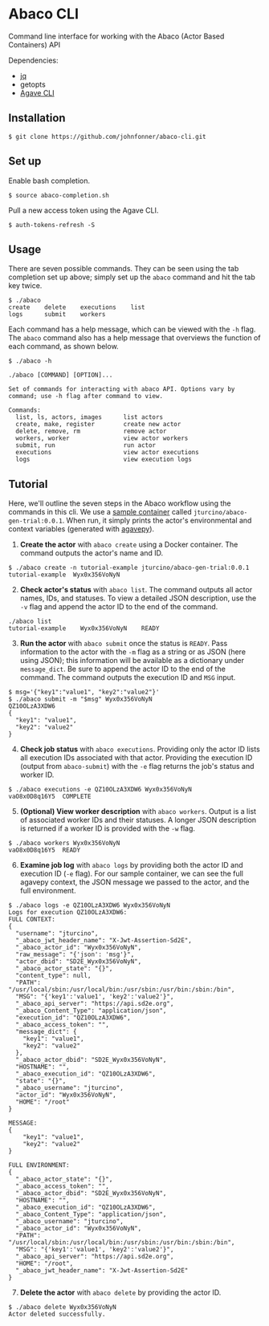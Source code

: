 # Abaco CLI

Command line interface for working with the Abaco (Actor Based Containers) API

Dependencies:
* [jq](https://stedolan.github.io/jq/)
* getopts
* [Agave CLI](https://bitbucket.org/agaveapi/cli)

## Installation

```
$ git clone https://github.com/johnfonner/abaco-cli.git
```

## Set up

Enable bash completion.
```
$ source abaco-completion.sh
```

Pull a new access token using the Agave CLI.
```
$ auth-tokens-refresh -S
```

## Usage

There are seven possible commands. They can be seen using the tab completion set up above; simply set up the `abaco` command and hit the tab key twice.
```
$ ./abaco 
create    delete    executions    list
logs      submit    workers
```

Each command has a help message, which can be viewed with the `-h` flag. The `abaco` command also has a help message that overviews the function of each command, as shown below.
```
$ ./abaco -h

./abaco [COMMAND] [OPTION]...

Set of commands for interacting with abaco API. Options vary by 
command; use -h flag after command to view.

Commands:
  list, ls, actors, images      list actors
  create, make, register        create new actor
  delete, remove, rm            remove actor
  workers, worker               view actor workers
  submit, run                   run actor
  executions                    view actor executions
  logs                          view execution logs
```

## Tutorial

Here, we'll outline the seven steps in the Abaco workflow using the commands in this cli. We use a [sample container](https://hub.docker.com/r/jturcino/abaco-gen-trial/) called `jturcino/abaco-gen-trial:0.0.1`. When run, it simply prints the actor's environmental and context variables (generated with [agavepy](https://github.com/TACC/agavepy)).

1. **Create the actor** with `abaco create` using a Docker container. The command outputs the actor's name and ID.
```
$ ./abaco create -n tutorial-example jturcino/abaco-gen-trial:0.0.1
tutorial-example  Wyx0x356VoNyN
```

2. **Check actor's status** with `abaco list`. The command outputs all actor names, IDs, and statuses. To view a detailed JSON description, use the `-v` flag and append the actor ID to the end of the command.
```
./abaco list 
tutorial-example    Wyx0x356VoNyN    READY
```

3. **Run the actor** with `abaco submit` once the status is `READY`. Pass information to the actor with the `-m` flag as a string or as JSON (here using JSON); this information will be available as a dictionary under `message_dict`. Be sure to append the actor ID to the end of the command. The command outputs the execution ID and `MSG` input.
```
$ msg='{"key1":"value1", "key2":"value2"}'
$ ./abaco submit -m "$msg" Wyx0x356VoNyN
QZ10OLzA3XDW6
{
  "key1": "value1",
  "key2": "value2"
}
```

4. **Check job status** with `abaco executions`. Providing only the actor ID lists all execution IDs associated with that actor. Providing the execution ID (output from `abaco-submit`) with the `-e` flag returns the job's status and worker ID.
```
$ ./abaco executions -e QZ10OLzA3XDW6 Wyx0x356VoNyN
vaO8x0D8q16Y5  COMPLETE
```

5. **(Optional) View worker description** with `abaco workers`. Output is a list of associated worker IDs and their statuses. A longer JSON description is returned if a worker ID is provided with the `-w` flag.
```
$ ./abaco workers Wyx0x356VoNyN
vaO8x0D8q16Y5  READY
```

6. **Examine job log** with `abaco logs` by providing both the actor ID and execution ID (`-e` flag). For our sample container, we can see the full agavepy context, the JSON message we passed to the actor, and the full environment.
```
$ ./abaco logs -e QZ10OLzA3XDW6 Wyx0x356VoNyN
Logs for execution QZ10OLzA3XDW6:
FULL CONTEXT:
{
  "username": "jturcino", 
  "_abaco_jwt_header_name": "X-Jwt-Assertion-Sd2E", 
  "_abaco_actor_id": "Wyx0x356VoNyN", 
  "raw_message": "{'json': 'msg'}", 
  "actor_dbid": "SD2E_Wyx0x356VoNyN", 
  "_abaco_actor_state": "{}", 
  "content_type": null, 
  "PATH": "/usr/local/sbin:/usr/local/bin:/usr/sbin:/usr/bin:/sbin:/bin", 
  "MSG": "{'key1':'value1', 'key2':'value2'}", 
  "_abaco_api_server": "https://api.sd2e.org", 
  "_abaco_Content_Type": "application/json", 
  "execution_id": "QZ10OLzA3XDW6", 
  "_abaco_access_token": "", 
  "message_dict": {
    "key1": "value1",
    "key2": "value2"
  }, 
  "_abaco_actor_dbid": "SD2E_Wyx0x356VoNyN", 
  "HOSTNAME": "", 
  "_abaco_execution_id": "QZ10OLzA3XDW6", 
  "state": "{}", 
  "_abaco_username": "jturcino", 
  "actor_id": "Wyx0x356VoNyN", 
  "HOME": "/root"
}

MESSAGE:
{
    "key1": "value1",
    "key2": "value2"
}

FULL ENVIRONMENT:
{
  "_abaco_actor_state": "{}", 
  "_abaco_access_token": "", 
  "_abaco_actor_dbid": "SD2E_Wyx0x356VoNyN", 
  "HOSTNAME": "", 
  "_abaco_execution_id": "QZ10OLzA3XDW6", 
  "_abaco_Content_Type": "application/json", 
  "_abaco_username": "jturcino", 
  "_abaco_actor_id": "Wyx0x356VoNyN", 
  "PATH": "/usr/local/sbin:/usr/local/bin:/usr/sbin:/usr/bin:/sbin:/bin", 
  "MSG": "{'key1':'value1', 'key2':'value2'}", 
  "_abaco_api_server": "https://api.sd2e.org", 
  "HOME": "/root", 
  "_abaco_jwt_header_name": "X-Jwt-Assertion-Sd2E"
}
```

7. **Delete the actor** with `abaco delete` by providing the actor ID.
```
$ ./abaco delete Wyx0x356VoNyN
Actor deleted successfully.
```